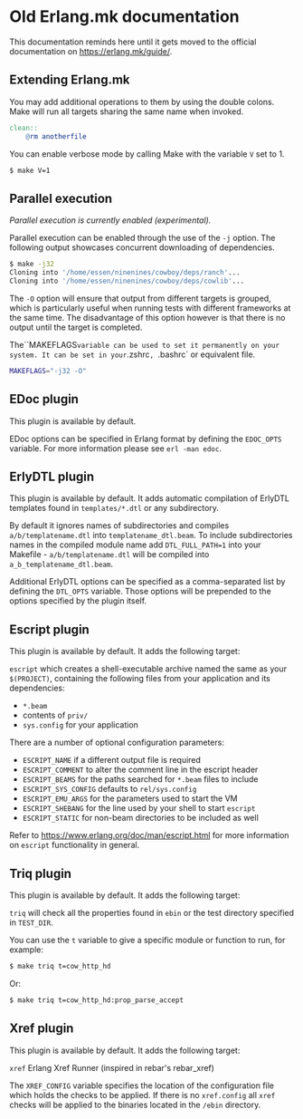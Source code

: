 Old Erlang.mk documentation
===========================

This documentation reminds here until it gets moved to the
official documentation on https://erlang.mk/guide/.

Extending Erlang.mk
-------------------

You may add additional operations to them by using the double
colons. Make will run all targets sharing the same name when
invoked.

``` Makefile
clean::
	@rm anotherfile
```

You can enable verbose mode by calling Make with the variable
`V` set to 1.

``` bash
$ make V=1
```

Parallel execution
------------------

*Parallel execution is currently enabled (experimental).*

Parallel execution can be enabled through the use of the
`-j` option. The following output showcases concurrent
downloading of dependencies.

``` bash
$ make -j32
Cloning into '/home/essen/ninenines/cowboy/deps/ranch'...
Cloning into '/home/essen/ninenines/cowboy/deps/cowlib'...
```

The `-O` option will ensure that output from different
targets is grouped, which is particularly useful when
running tests with different frameworks at the same time.
The disadvantage of this option however is that there is
no output until the target is completed.

The``MAKEFLAGS` variable can be used to set it permanently
on your system. It can be set in your `.zshrc`, `.bashrc`
or equivalent file.

``` bash
MAKEFLAGS="-j32 -O"
```

EDoc plugin
-----------

This plugin is available by default.

EDoc options can be specified in Erlang format by defining
the `EDOC_OPTS` variable. For more information please see
`erl -man edoc`.

ErlyDTL plugin
--------------

This plugin is available by default. It adds automatic
compilation of ErlyDTL templates found in `templates/*.dtl`
or any subdirectory. 

By default it ignores names of subdirectories and compiles 
`a/b/templatename.dtl` into `templatename_dtl.beam`. To include 
subdirectories names in the compiled module name add 
`DTL_FULL_PATH=1` into your Makefile - `a/b/templatename.dtl`
will be compiled into `a_b_templatename_dtl.beam`.

Additional ErlyDTL options can be specified as a comma-separated list
by defining the `DTL_OPTS` variable. Those options will be prepended
to the options specified by the plugin itself.

Escript plugin
--------------

This plugin is available by default. It adds the following
target:

`escript` which creates a shell-executable archive named
the same as your `$(PROJECT)`, containing the following files
from your application and its dependencies:

* `*.beam`
* contents of `priv/`
* `sys.config` for your application

There are a number of optional configuration parameters:

* `ESCRIPT_NAME` if a different output file is required
* `ESCRIPT_COMMENT` to alter the comment line in the escript header
* `ESCRIPT_BEAMS` for the paths searched for `*.beam` files to include
* `ESCRIPT_SYS_CONFIG` defaults to `rel/sys.config`
* `ESCRIPT_EMU_ARGS` for the parameters used to start the VM
* `ESCRIPT_SHEBANG` for the line used by your shell to start `escript`
* `ESCRIPT_STATIC` for non-beam directories to be included as well

Refer to https://www.erlang.org/doc/man/escript.html for
more information on `escript` functionality in general.

Triq plugin
-----------

This plugin is available by default. It adds the following
target:

`triq` will check all the properties found in `ebin` or
the test directory specified in `TEST_DIR`.

You can use the `t` variable to give a specific module
or function to run, for example:

``` bash
$ make triq t=cow_http_hd
```

Or:

``` bash
$ make triq t=cow_http_hd:prop_parse_accept
```

Xref plugin
------------

This plugin is available by default. It adds the following
target:

`xref` Erlang Xref Runner (inspired in rebar's rebar_xref)

The `XREF_CONFIG` variable specifies the location of the
configuration file which holds the checks to be applied.
If there is no `xref.config` all `xref` checks will be
applied to the binaries located in the `/ebin` directory.
